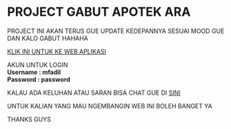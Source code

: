 <h1>PROJECT GABUT APOTEK ARA</h1>

<p>PROJECT INI AKAN TERUS GUE UPDATE KEDEPANNYA SESUAI MOOD GUE DAN KALO GABUT HAHAHA</p>

<a href="http://apotekara.herokuapp.com/">KLIK INI UNTUK KE WEB APLIKASI </a>

AKUN UNTUK LOGIN <br>
<strong>
Username : mfadil <br>
Password : password
</strong>

KALAU ADA KELUHAN ATAU SARAN BISA CHAT GUE DI <a href="https://wa.me/6289627821571?text=Assalamualaikum bro">SINI</a>

UNTUK KALIAN YANG MAU NGEMBANGIN WEB INI BOLEH BANGET YA

THANKS GUYS
